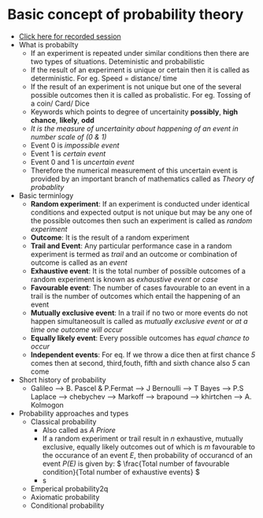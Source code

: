 # Basic concept of probability theory

- [Click here for recorded session](https://cciitpatna-my.sharepoint.com/:v:/r/personal/emc5103_iitp_ac_in/Documents/Recordings/EMC%205103%20-%20Lecture%20Room-20250830_163359-Meeting%20Recording.mp4?csf=1&web=1&e=6bjkRg&nav=eyJyZWZlcnJhbEluZm8iOnsicmVmZXJyYWxBcHAiOiJTdHJlYW1XZWJBcHAiLCJyZWZlcnJhbFZpZXciOiJTaGFyZURpYWxvZy1MaW5rIiwicmVmZXJyYWxBcHBQbGF0Zm9ybSI6IldlYiIsInJlZmVycmFsTW9kZSI6InZpZXcifX0%3D)
- What is probabilty
  - If an experiment is repeated under similar conditions then there are two types of situations. Deteministic and probabilistic
  - If the result of an experiment is unique or certain then it is called as deterministic. For eg. Speed =  distance/ time
  - If the result of an experiment is not unique but one of the several possible outcomes then it is called as probalistic. For eg. Tossing of a coin/ Card/ Dice
  - Keywords which points to degree of uncertainity __possibly__, __high chance__, __likely__, __odd__
  - _It is the measure of uncertainity about happening of an event in number scale of (0 & 1)_
  - Event 0 is _impossible event_
  - Event 1 is _certain event_
  - Event 0 and 1 is _uncertain event_
  - Therefore the numerical measurement of this uncertain event is provided by an important branch of mathematics called as _Theory of probablity_
- Basic terminlogy
  - __Random experiment__: If an experiment is conducted under identical conditions and expected output is not unique but may be any one of the possible outcomes then such an experiment is called as _random experiment_
  - __Outcome__: It is the result of a random experiment
  - __Trail and Event__: Any particular performance case in a random experiment is termed as _trail_ and an outcome or combination of outcome is called as an _event_
  - __Exhaustive event__: It is the total number of possible outcomes of a random experiment is known as _exhaustive event_ or _case_
  - __Favourable event__: The number of cases favourable to an event in a trail is the number of outcomes which entail the happening of an event
  - __Mutually exclusive event__: In a trail if no two or more events do not happen simultaneosult is called as _mutually exclusive event_ or _at a time one outcome will occur_
  - __Equally likely event__: Every possible outcomes has _equal chance to occur_
  - __Independent events__: For eq. If we throw a dice then at first chance _5_ comes then at second, third,fouth, fifth and sixth chance also _5_ can come
- Short history of probability
  - Galileo --> B. Pascel & P.Fermat --> J Bernoulli --> T Bayes --> P.S Laplace --> chebychev --> Markoff --> brapound --> khirtchen --> A. Kolmogon
- Probability approaches and types
  - Classical probability
     - Also called as _A Priore_
     - If a random experiment or trail result in _n_ exhaustive, mutually exclusive, equally likely outcomes out of which is _m_ favourable to the occurance of an event _E_, then probability of occurancd of an event _P(E)_ is given by:
    $ \frac{Total number of favourable condition}{Total number of exhaustive events} $
    - s
  - Emperical probability2q
  - Axiomatic probability
  - Conditional probability